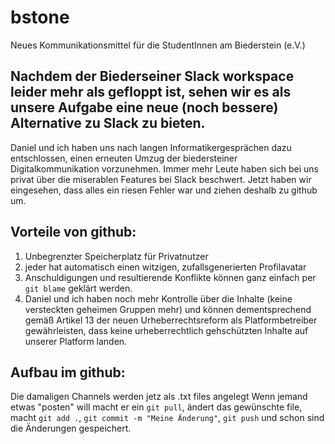 # bstone
Neues Kommunikationsmittel für die StudentInnen am Biederstein (e.V.)

## Nachdem der Biederseiner Slack workspace leider mehr als gefloppt ist, sehen wir es als unsere Aufgabe eine neue (noch bessere) Alternative zu Slack zu bieten.

Daniel und ich haben uns nach langen Informatikergesprächen dazu entschlossen, einen erneuten Umzug der biedersteiner Digitalkommunikation vorzunehmen.
Immer mehr Leute haben sich bei uns privat über die miserablen Features bei Slack beschwert.
Jetzt haben wir eingesehen, dass alles ein riesen Fehler war und ziehen deshalb zu github um.

## Vorteile von github:
1. Unbegrenzter Speicherplatz für Privatnutzer
2. jeder hat automatisch einen witzigen, zufallsgenerierten Profilavatar
3. Anschuldigungen und resultierende Konflikte können ganz einfach per ``git blame`` geklärt werden.
4. Daniel und ich haben noch mehr Kontrolle über die Inhalte (keine versteckten geheimen Gruppen mehr) und können dementsprechend gemäß Artikel 13 der neuen Urheberrechtsreform als Platformbetreiber gewährleisten, dass keine urheberrechtlich gehschützten Inhalte auf unserer Platform landen.

## Aufbau im github:
Die damaligen Channels werden jetz als .txt files angelegt
Wenn jemand etwas "posten" will macht er ein ``git pull``, ändert das gewünschte file, macht ``git add .``, ``git commit -m "Meine Änderung"``, ``git push`` und schon sind die Änderungen gespeichert.

